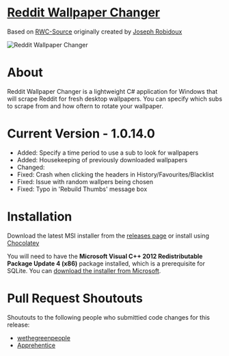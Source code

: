 # [Reddit Wallpaper Changer](https://www.reddit.com/r/rwallpaperchanger/)
Based on [RWC-Source](https://github.com/JosephRobidoux/RWC-Source) originally created by [Joseph Robidoux](https://github.com/JosephRobidoux)

![Reddit Wallpaper Changer](http://i.imgur.com/jVhWthE.jpg "Reddit Wallpaper Changer")

# About
Reddit Wallpaper Changer is a lightweight C# application for Windows that will scrape Reddit for fresh desktop wallpapers. You can specify which subs to scrape from and how oftern to rotate your wallpaper.

# Current Version - 1.0.14.0
- Added: Specify a time period to use a sub to look for wallpapers 
- Added: Housekeeping of previously downloaded wallpapers
- Changed: 
- Fixed: Crash when clicking the headers in History/Favourites/Blacklist
- Fixed: Issue with random wallpers being chosen
- Fixed: Typo in 'Rebuild Thumbs' message box 

# Installation
Download the latest MSI installer from the [releases page](https://github.com/Rawns/Reddit-Wallpaper-Changer/releases) or install using [Chocolatey](https://chocolatey.org/packages/reddit-wallpaper-changer/)

You will need to have the **Microsoft Visual C++ 2012 Redistributable Package Update 4 (x86)** package installed, which is a prerequisite for SQLite. You can [download the installer from Microsoft](https://www.microsoft.com/en-gb/download/details.aspx?id=30679). 

# Pull Request Shoutouts
Shoutouts to the following people who submittied code changes for this release:

- [wethegreenpeople](https://github.com/wethegreenpeople)
- [Apprehentice](https://github.com/Apprehentice)
